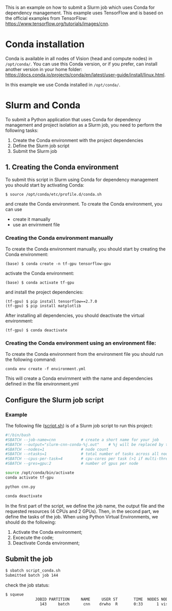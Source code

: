 This is an example on how to submit a Slurm job which uses Conda for dependency management. This example uses TensorFlow and is based on the official examples from TensorFlow: https://www.tensorflow.org/tutorials/images/cnn.

# Conda installation
Conda is available in all nodes of Vision (head and compute nodes) in ```/opt/conda/```. You can use this Conda version, or if you prefer, can install another version in your home folder: https://docs.conda.io/projects/conda/en/latest/user-guide/install/linux.html.

In this example we use Conda installed in ```/opt/conda/```.

# Slurm and Conda



To submit a Python application that uses Conda for dependency management and project isolation as a Slurm job, you need to perform the following tasks:

1. Create the Conda environment with the project dependencies
2. Define the Slurm job script
3. Submit the Slurm job

## 1. Creating the Conda environment
To submit this script in Slurm using Conda for dependency management you should start by activating Conda:

```shell
$ source /opt/conda/etc/profile.d/conda.sh
```

and create the Conda environment. To create the Conda environment, you can use

 - create it manually
 - use an envirnment file

### Creating the Conda environment manually
To create the Conda environment manually, you should start by creating the Conda environment:

```shell
(base) $ conda create -n tf-gpu tensorflow-gpu
```

activate the Conda environment:

```shell
(base) $ conda activate tf-gpu
```

and install the project dependencies:

```shell
(tf-gpu) $ pip install tensorflow==2.7.0
(tf-gpu) $ pip install matplotlib
```

After installing all dependencies, you should deactivate the virtual environment:
```shell
(tf-gpu) $ conda deactivate
```

### Creating the Conda environment using an environment file:
To create the Conda environment from the environment file you should run the following command:

```shell
conda env create -f environment.yml
```

This will create a Conda envirnment with the name and dependencies defined in the file environment.yml

## Configure the Slurm job script

### Example
The following file ([script.sh](script.sh)) is of a Slurm job script to run this project:

```bash
#!/bin/bash
#SBATCH --job-name=cnn           # create a short name for your job
#SBATCH --output="slurm-cnn-conda-%j.out"	 # %j will be replaced by the slurm jobID
#SBATCH --nodes=1                # node count
#SBATCH --ntasks=1               # total number of tasks across all nodes
#SBATCH --cpus-per-task=4        # cpu-cores per task (>1 if multi-threaded tasks)
#SBATCH --gres=gpu:2             # number of gpus per node

source /opt/conda/bin/activate
conda activate tf-gpu

python cnn.py

conda deactivate
```

In the first part of the script, we define the job name, the output file and the requested resources (4 CPUs and 2 GPUs). Then, in the second part, we define the tasks of the job. When using Python Virtual Environments, we should do the following:

1. Activate the Conda environment;
2. Excecute the code;
3. Deactivate Conda  environment;

## Submit the job
```bash
$ sbatch script_conda.sh
Submitted batch job 144
```

check the job status:
```bash
$ squeue
             JOBID PARTITION     NAME     USER ST       TIME  NODES NODELIST(REASON)
               143     batch      cnn    drwho  R       0:33      1 vision2
```
